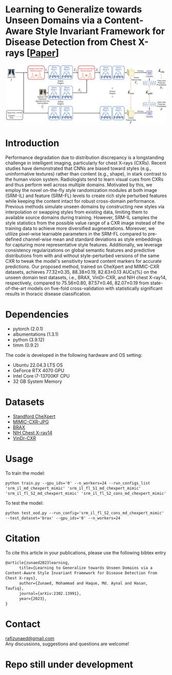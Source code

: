 # Learning to Generalize towards Unseen Domains via a Content-Aware Style Invariant Framework for Disease Detection from Chest X-rays [[Paper](https://arxiv.org/abs/2302.13991)]

![](assets/overall_framework.png)

# Introduction
Performance degradation due to distribution discrepancy is a longstanding challenge in intelligent imaging, particularly for chest X-rays (CXRs). Recent studies have demonstrated that CNNs are biased toward styles (e.g., uninformative textures) rather than content (e.g., shape), in stark contrast to the human vision system. Radiologists tend to learn visual cues from CXRs and thus perform well across multiple domains. Motivated by this, we employ the novel on-the-fly style randomization modules at both image (SRM-IL) and feature (SRM-FL) levels to create rich style perturbed features while keeping the content intact for robust cross-domain performance. Previous methods simulate unseen domains by constructing new styles via interpolation or swapping styles from existing data, limiting them to available source domains during training. However, SRM-IL samples the style statistics from the possible value range of a CXR image instead of the training data to achieve more diversified augmentations. Moreover, we utilize pixel-wise learnable parameters in the SRM-FL compared to pre-defined channel-wise mean and standard deviations as style embeddings for capturing more representative style features. Additionally, we leverage consistency regularizations on global semantic features and predictive distributions from with and without style-perturbed versions of the same CXR to tweak the model's sensitivity toward content markers for accurate predictions. Our proposed method, trained on CheXpert and MIMIC-CXR datasets, achieves 77.32&plusmn;0.35, 88.38&plusmn;0.19, 82.63&plusmn;0.13 AUCs(\%) on the unseen domain test datasets, i.e., BRAX, VinDr-CXR, and NIH chest X-ray14, respectively, compared to 75.56&plusmn;0.80, 87.57&plusmn;0.46, 82.07&plusmn;0.19 from state-of-the-art models on five-fold cross-validation with statistically significant results in thoracic disease classification.

# Dependencies
- pytorch (2.0.1)
- albumentations (1.3.1)
- python (3.9.12)
- timm (0.9.2)

The code is developed in the following hardware and OS setting:
- Ubuntu 22.04.3 LTS OS
- GeForce RTX 4070 GPU
- Intel Core i7-13700KF CPU
- 32 GB System Memory

# Datasets
- [Standford CheXpert](https://stanfordaimi.azurewebsites.net/datasets/8cbd9ed4-2eb9-4565-affc-111cf4f7ebe2)
- [MIMIC-CXR-JPG](https://physionet.org/content/mimic-cxr-jpg/2.0.0/)
- [BRAX](https://physionet.org/content/brax/1.1.0/)
- [NIH Chest X-ray14](https://www.kaggle.com/datasets/nih-chest-xrays/data)
- [VinDr-CXR](https://physionet.org/content/vindr-cxr/1.0.0/)

# Usage
To train the model:
```
python train.py --gpu_ids='0' --n_workers=24 --run_configs_list 'srm_il_md_chexpert_mimic' 'srm_il_fl_S1_md_chexpert_mimic' 'srm_il_fl_S2_md_chexpert_mimic' 'srm_il_fl_S2_cons_md_chexpert_mimic'
```
To test the model:
```
python test_ood.py --run_config='srm_il_fl_S2_cons_md_chexpert_mimic' --test_dataset='brax' --gpu_ids='0' --n_workers=24
```

# Citation
To cite this article in your publications, please use the following bibtex entry
```
@article{zunaed2023learning,
      title={Learning to Generalize towards Unseen Domains via a Content-Aware Style Invariant Framework for Disease Detection from Chest X-rays}, 
      author={Zunaed, Mohammad and Haque, Md. Aynal and Hasan, Taufiq},
      journal={arXiv:2302.13991},
      year={2023},
}
```

# Contact
rafizunaed@gmail.com <br>
Any discussions, suggestions and questions are welcome!

# Repo still under development
